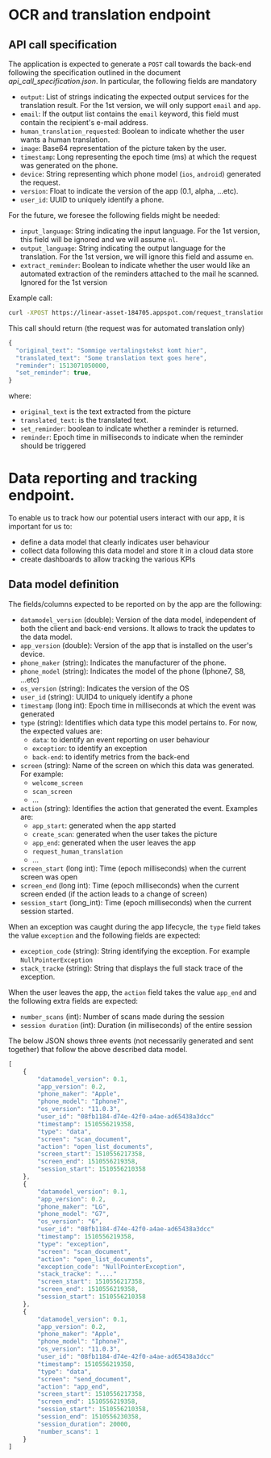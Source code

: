 # OCR and translation endpoint

## API call specification
The application is expected to generate a `POST` call towards the back-end following the specification outlined in the document _api_call_specification.json_. In particular, the following fields are mandatory

 - `output`: List of strings indicating the expected output services for the translation result. For the 1st version, we will only support `email` and `app`.
 - `email`: If the output list contains the `email` keyword, this field must contain the recipient's e-mail address.
 - `human_translation_requested`: Boolean to indicate whether the user wants a human translation.
 - `image`: Base64 representation of the picture taken by the user.
 - `timestamp`: Long representing the epoch time (ms) at which the request was generated on the phone.
 - `device`: String representing which phone model (`ios`, `android`) generated the request.
 - `version`: Float to indicate the version of the app (0.1, alpha, ...etc).
 - `user_id`: UUID to uniquely identify a phone.

For the future, we foresee the following fields might be needed:

 - `input_language`: String indicating the input language. For the 1st version, this field will be ignored and we will assume `nl`.
 - `output_language`: String indicating the output language for the translation. For the 1st version, we will ignore this field and assume `en`.
 - `extract_reminder`: Boolean to indicate whether the user would like an automated extraction of the reminders attached to the mail he scanned. Ignored for the 1st version

Example call:
```bash
curl -XPOST https://linear-asset-184705.appspot.com/request_translation -H "Content-Type: text/json" --data-binary "@fixture/test_request.json"
```

This call should return (the request was for automated translation only)
```javascript
{
  "original_text": "Sommige vertalingstekst komt hier",
  "translated_text": "Some translation text goes here",
  "reminder": 1513071050000,
  "set_reminder": true,
}
```
where:

  - `original_text` is the text extracted from the picture
  - `translated_text`: is the translated text.
  - `set_reminder`: boolean to indicate whether a reminder is returned.
  - `reminder`: Epoch time in milliseconds to indicate when the reminder should be triggered

# Data reporting and tracking endpoint.
To enable us to track how our potential users interact with our app, it is important for us to:
  - define a data model that clearly indicates user behaviour
  - collect data following this data model and store it in a cloud data store
  - create dashboards to allow tracking the various KPIs

## Data model definition
The fields/columns expected to be reported on by the app are the following:
  - `datamodel_version` (double): Version of the data model, independent of both the client and back-end versions. It allows to track the updates to the data model.
  - `app_version` (double): Version of the app that is installed on the user's device.
  - `phone_maker` (string): Indicates the manufacturer of the phone.
  - `phone_model` (string): Indicates the model of the phone (Iphone7, S8, ...etc)
  - `os_version` (string): Indicates the version of the OS
  - `user_id` (string): UUID4 to uniquely identify a phone
  - `timestamp` (long int): Epoch time in milliseconds at which the event was generated
  - `type` (string): Identifies which data type this model pertains to. For now, the expected values are:
    - `data`: to identify an event reporting on user behaviour
    - `exception`: to identify an exception
    - `back-end`: to identify metrics from the back-end
  - `screen` (string): Name of the screen on which this data was generated. For example:
    - `welcome_screen`
    - `scan_screen`
    - ...
  - `action` (string): Identifies the action that generated the event. Examples are:
    - `app_start`: generated when the app started
    - `create_scan`: generated when the user takes the picture
    - `app_end`: generated when the user leaves the app
    - `request_human_translation`
    - ...
  - `screen_start` (long int): Time (epoch milliseconds) when the current screen was open
  - `screen_end` (long int): Time (epoch milliseconds) when the current screen ended (if the action leads to a change of screen)
  -  `session_start` (long_int): Time (epoch milliseconds) when the current session started.

When an exception was caught during the app lifecycle, the `type` field takes the value `exception` and the following fields are expected:

  - `exception_code` (string): String identifying the exception. For example `NullPointerException`
  - `stack_tracke` (string): String that displays the full stack trace of the exception.

When the user leaves the app, the `action` field takes the value `app_end` and the following extra fields are expected:

  - `number_scans` (int): Number of scans made during the session
  - `session duration` (int): Duration (in milliseconds) of the entire session

The below JSON shows three events (not necessarily generated and sent together) that follow the above described data model.

```javascript
[
    {
        "datamodel_version": 0.1,
        "app_version": 0.2,
        "phone_maker": "Apple",
        "phone_model": "Iphone7",
        "os_version": "11.0.3",
        "user_id": "08fb1184-d74e-42f0-a4ae-ad65438a3dcc"
        "timestamp": 1510556219358,
        "type": "data",
        "screen": "scan_document",
        "action": "open_list_documents",
        "screen_start": 1510556217358,
        "screen_end": 1510556219358,
        "session_start": 1510556210358
    },
    {
        "datamodel_version": 0.1,
        "app_version": 0.2,
        "phone_maker": "LG",
        "phone_model": "G7",
        "os_version": "6",
        "user_id": "08fb1184-d74e-42f0-a4ae-ad65438a3dcc"
        "timestamp": 1510556219358,
        "type": "exception",
        "screen": "scan_document",
        "action": "open_list_documents",
        "exception_code": "NullPointerException",
        "stack_tracke": "...."
        "screen_start": 1510556217358,
        "screen_end": 1510556219358,
        "session_start": 1510556210358
    },
    {
        "datamodel_version": 0.1,
        "app_version": 0.2,
        "phone_maker": "Apple",
        "phone_model": "Iphone7",
        "os_version": "11.0.3",
        "user_id": "08fb1184-d74e-42f0-a4ae-ad65438a3dcc"
        "timestamp": 1510556219358,
        "type": "data",
        "screen": "send_document",
        "action": "app_end",
        "screen_start": 1510556217358,
        "screen_end": 1510556219358,
        "session_start": 1510556210358,
        "session_end": 1510556230358,
        "session_duration": 20000,
        "number_scans": 1
    }
]
```
